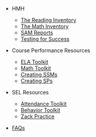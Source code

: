 <!-- _sidebar.md -->
- HMH
	- [The Reading Inventory](ri.md)
	- [The Math Inventory](mi.md)
	- [SAM Reports](sam.md)
	- [Testing for Success](success.md)

- Course Performance Resources
	- [ELA Toolkit](ela.md)
	- [Math Toolkit](math.md)
	- [Creating SSMs](supportmap.md)
	- [Creating SPs](sp.md)

- SEL Resources
	- [Attendance Toolkit](attendance.md)
	- [Behavior Toolkit](behavior.md)
	- [Zack Practice](practice.md)

- [FAQs](faq.md)
